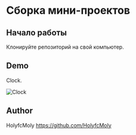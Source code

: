# Сборка мини-проектов

## Начало работы

 Клонируйте репозиторий на свой компьютер.

## Demo

Clock.

![Clock](https://github.com/HolyfcMoly/mini-projects/assets/108127983/22591093-229b-4163-ac98-ab2d08b54c8d)



## Author

HolyfcMoly
https://github.com/HolyfcMoly

